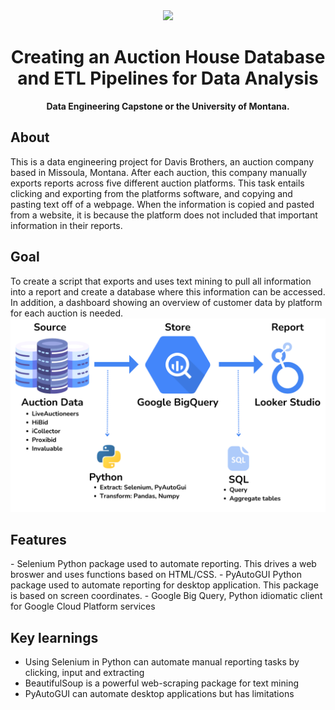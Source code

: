 <div align="center"><img src="https://davisbrothersauction.com/wp-content/uploads/2020/07/340x156Logo.png"></div>
<h1 align="center">Creating an Auction House Database and ETL Pipelines for Data Analysis</h1>
<p align="center"><strong>Data Engineering Capstone or the University of Montana. </strong>

<h2>About</h2>
This is a data engineering project for Davis Brothers, an auction company based in Missoula, Montana. After each auction, this company manually exports reports across five different auction platforms. This task entails clicking and exporting from the platforms software, and copying and pasting text off of a webpage. When the information is copied and pasted from a website, it is because the platform does not included that important information in their reports. 

<h2>Goal</h2>
To create a script that exports and uses text mining to pull all information into a report and create a database where this information can be accessed. In addition, a dashboard showing an overview of customer data by platform for each auction is needed. 

<div align="center"><img src="img.png"></div>

<h2>Features</h2>
- Selenium Python package used to automate reporting. This drives a web broswer and uses functions based on HTML/CSS. 
- PyAutoGUI Python package used to automate reporting for desktop application. This package is based on screen coordinates. 
- Google Big Query, Python idiomatic client for Google Cloud Platform services


<h2>Key learnings</h2>

- Using Selenium in Python can automate manual reporting tasks by clicking, input and extracting
- BeautifulSoup is a powerful web-scraping package for text mining 
- PyAutoGUI can automate desktop applications but has limitations 


